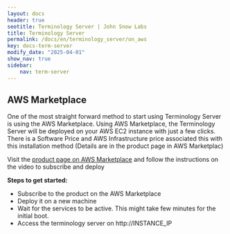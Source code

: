 ```yaml
---
layout: docs
header: true
seotitle: Terminology Server | John Snow Labs
title: Terminology Server 
permalink: /docs/en/terminology_server/on_aws
key: docs-term-server
modify_date: "2025-04-01"
show_nav: true
sidebar:
    nav: term-server
---
```


## AWS Marketplace

One of the most straight forward method to start using Terminology Server is using the AWS Marketplace. Using AWS Marketplace, the Terminology Server will be deployed on your AWS EC2 instance with just a few clicks. There is a Software Price and AWS Infrastructure price associated this with this installation method (Details are in the product page in AWS Marketplac)


Visit the [product page on AWS Marketplace](https://aws.amazon.com/marketplace/pp/prodview-qvxkeeied2ze6) and follow the instructions on the video to subscribe and deploy

**Steps to get started:**
- Subscribe to the product on the AWS Marketplace
- Deploy it on a new machine
- Wait for the services to be active. This might take few minutes for the initial boot.
- Access the terminology server on http://INSTANCE_IP
